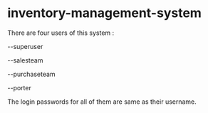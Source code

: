 # inventory-management-system
There are four users of this system :

--superuser

--salesteam

--purchaseteam

--porter

The login passwords for all of them are same as their username.
